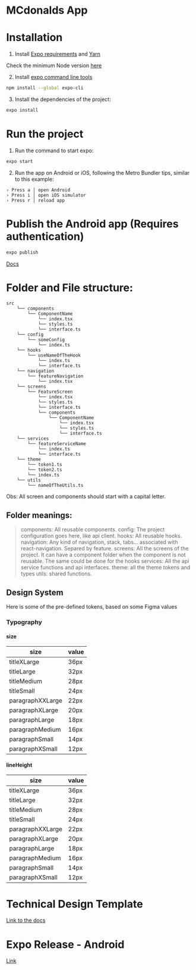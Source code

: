 # MCdonalds App

# Installation

1. Install [Expo requirements](https://docs.expo.dev/get-started/installation/#requirements) and [Yarn](https://classic.yarnpkg.com/en/docs/install#mac-stable)

Check the minimum Node version [here](.nvmrc)

2. Install [expo command line tools](https://docs.expo.dev/get-started/installation/#installing-expo-cli)

```sh
npm install --global expo-cli
```

3. Install the dependencies of the project:

```sh
expo install
```

# Run the project

1. Run the command to start expo:

```sh
expo start
```

2. Run the app on Android or iOS, following the Metro Bundler tips, similar to this example:

```
› Press a │ open Android
› Press i │ open iOS simulator
› Press r │ reload app
```

# Publish the Android app (Requires authentication)

```sh
expo publish
```

[Docs](https://docs.expo.dev/workflow/publishing/#how-to-publish)

# Folder and File structure:

```
src
    └── components
        └── ComponentName
            └── index.tsx
            └── styles.ts
            └── interface.ts
    └── config
        └── someConfig
            └── index.ts
    └── hooks
        └── useNameOfTheHook
            └── index.ts
            └── interface.ts
    └── navigation
        └── featureNavigation
            └── index.tsx
    └── screens
        └── FeatureScreen
            └── index.tsx
            └── styles.ts
            └── interface.ts
            └── components
                └── ComponentName
                    └── index.tsx
                    └── styles.ts
                    └── interface.ts
    └── services
        └── featureServiceName
            └── index.ts
            └── interface.ts
    └── theme
        └── token1.ts
        └── token2.ts
        └── index.ts
    └── utils
        └── nameOfTheUtils.ts
```

Obs: All screen and components should start with a capital letter.

## Folder meanings:

> components: All reusable components.
> config: The project configuration goes here, like api client.
> hooks: All reusable hooks.
> navigation: Any kind of navigation, stack, tabs... associated with react-navigation. Separed by feature.
> screens: All the screens of the project. It can have a component folder when the component is not reusable. The same could be done for the hooks
> services: All the api service functions and api interfaces.
> theme: all the theme tokens and types
> utils: shared functions.

## Design System

Here is some of the pre-defined tokens, based on some Figma values

### Typography

#### size

| size             | value |
| ---------------- | ----- |
| titleXLarge      | 36px  |
| titleLarge       | 32px  |
| titleMedium      | 28px  |
| titleSmall       | 24px  |
| paragraphXXLarge | 22px  |
| paragraphXLarge  | 20px  |
| paragraphLarge   | 18px  |
| paragraphMedium  | 16px  |
| paragraphSmall   | 14px  |
| paragraphXSmall  | 12px  |

#### lineHeight

| size             | value |
| ---------------- | ----- |
| titleXLarge      | 36px  |
| titleLarge       | 32px  |
| titleMedium      | 28px  |
| titleSmall       | 24px  |
| paragraphXXLarge | 22px  |
| paragraphXLarge  | 20px  |
| paragraphLarge   | 18px  |
| paragraphMedium  | 16px  |
| paragraphSmall   | 14px  |
| paragraphXSmall  | 12px  |

# Technical Design Template

[Link to the docs](https://docs.google.com/document/d/1JeHL2JEzTgIE_jdd3DYpeA7xd22gQj4GKyTM6shIXWM/edit?usp=sharing)

# Expo Release - Android

[Link](https://expo.dev/@ronicesarrc/mcdonalds?serviceType=classic&distribution=expo-go)
